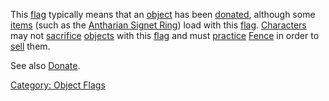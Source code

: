 This [flag](:Category:_Object_Flags.md "wikilink") typically means that
an [object](:Category:_Objects.md "wikilink") has been
[donated](Donate.md "wikilink"), although some
[items](:Category:_Objects.md "wikilink") (such as the [Antharian Signet
Ring](Antharian_Signet_Ring.md "wikilink")) load with this
[flag](:Category:_Object_Flags.md "wikilink").
[Characters](:Category:_Characters.md "wikilink") may not
[sacrifice](Sacrifice.md "wikilink")
[objects](:Category:_Objects.md "wikilink") with this
[flag](:Category:_Object_Flags.md "wikilink") and must
[practice](Practice.md "wikilink") [Fence](Fence.md "wikilink") in order
to [sell](Sell.md "wikilink") them.

See also [Donate](Donate.md "wikilink").

[Category: Object Flags](Category:_Object_Flags "wikilink")
